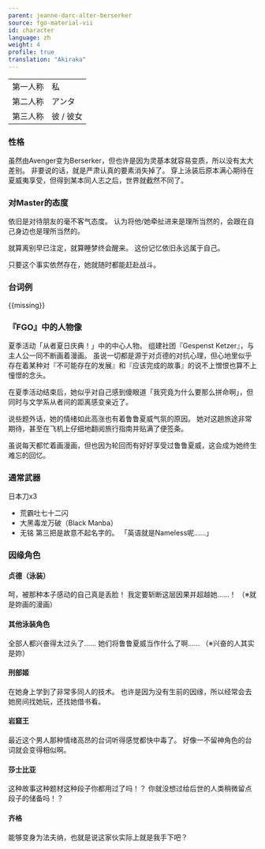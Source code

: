 ```yaml
---
parent: jeanne-darc-alter-berserker
source: fgo-material-vii
id: character
language: zh
weight: 4
profile: true
translation: "Akiraka"
---
```


<table>
  <tr><td>第一人称</td><td>私</td></tr>
  <tr><td>第二人称</td><td>アンタ</td></tr>
  <tr><td>第三人称</td><td>彼 / 彼女</td></tr>
</table>

### 性格

虽然由Avenger变为Berserker，但也许是因为灵基本就容易变质，所以没有太大差别。
非要说的话，就是严肃认真的要素消失掉了。
穿上泳装后原本满心期待在夏威夷享受，但得到某本同人志之后，世界就截然不同了。

### 对Master的态度

依旧是对待朋友的毫不客气态度。
认为将他/她牵扯进来是理所当然的，会跟在自己身边也是理所当然的。

就算离别早已注定，就算睡梦终会醒来。
这份记忆依旧永远属于自己。

只要这个事实依然存在，她就随时都能赶赴战斗。

### 台词例

{{missing}}

### 『FGO』中的人物像

夏季活动「从者夏日庆典！」中的中心人物。 
组建社团『Gespenst Ketzer』，与主人公一同不断画着漫画。 
虽说一切都是源于对贞德的对抗心理，但心地里似乎存在着某种对『不可能存在的发展』和『应该完成的故事』的说不上憎恨也算不上憧憬的念头。

在夏季活动结束后，她似乎对自己感到傻眼道「我究竟为什么要那么拼命啊」，但同时与文学系从者间的距离感变亲近了。

说些题外话，她的情绪如此高涨也有着鲁鲁夏威气氛的原因。
她对这趟旅途非常期待，甚至在飞机上仔细地翻阅旅行指南并贴满了便签条。

虽说每天都忙着画漫画，但也因为轮回而有好好享受过鲁鲁夏威，这会成为她终生难忘的回忆。

### 通常武器

日本刀x3
* 荒霸吐七十二闪
* 大黑毒龙万破（Black Manba）
* 无铭
第三把是故意不起名字的。
「英语就是Nameless呢……」

### 因缘角色

#### 贞德（泳装）

呵，被那种本子感动的自己真是丢脸！
我定要斩断这层因果并超越她……！
（※就是妳画的漫画）

#### 其他泳装角色

全部人都兴奋得太过头了……
她们将鲁鲁夏威当作什么了啊……
（※兴奋的人其实是妳）

#### 刑部姬

在她身上学到了非常多同人的技术。
也许是因为没有生前的因缘，所以经常会去她房间找她玩，还找她借书看。

#### 岩窟王

最近这个男人那种情绪高昂的台词听得感觉都快中毒了。
好像一不留神角色的台词就会变得相似啊。

#### 莎士比亚

这种故事这种题材这种段子你都用过了吗！？
你就没想过给后世的人类稍微留点段子的储备吗！？

#### 齐格

能够变身为法夫纳，也就是说这家伙实际上就是我手下吧？
